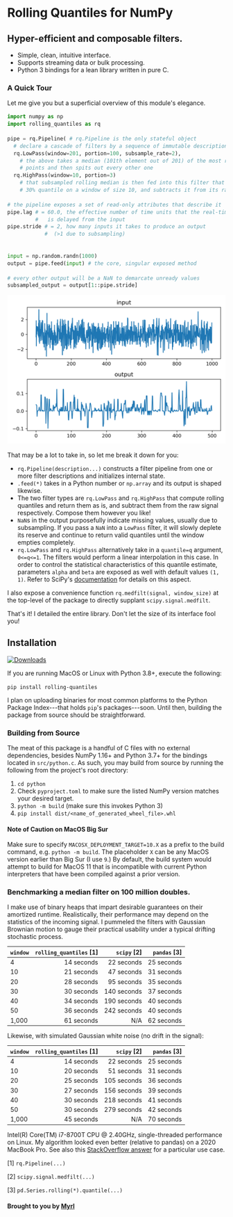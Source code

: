 # Rolling Quantiles for NumPy
## Hyper-efficient and composable filters.

* Simple, clean, intuitive interface.
* Supports streaming data or bulk processing.
* Python 3 bindings for a lean library written in pure C.

### A Quick Tour

Let me give you but a superficial overview of this module's elegance.

```python
import numpy as np
import rolling_quantiles as rq

pipe = rq.Pipeline( # rq.Pipeline is the only stateful object
  # declare a cascade of filters by a sequence of immutable description objects
  rq.LowPass(window=201, portion=100, subsample_rate=2),
    # the above takes a median (101th element out of 201) of the most recent 200
    # points and then spits out every other one
  rq.HighPass(window=10, portion=3)
    # that subsampled rolling median is then fed into this filter that takes a
    # 30% quantile on a window of size 10, and subtracts it from its raw input

# the pipeline exposes a set of read-only attributes that describe it
pipe.lag # = 60.0, the effective number of time units that the real-time output
         #   is delayed from the input
pipe.stride # = 2, how many inputs it takes to produce an output
            #  (>1 due to subsampling)


input = np.random.randn(1000)
output = pipe.feed(input) # the core, singular exposed method

# every other output will be a NaN to demarcate unready values
subsampled_output = output[1::pipe.stride]
```
![Example Signal](example.png)

That may be a lot to take in, so let me break it down for you:
* `rq.Pipeline(description...)` constructs a filter pipeline from one or more filter descriptions and initializes internal state.
* `.feed(*)` takes in a Python number or `np.array` and its output is shaped likewise.
* The two filter types are `rq.LowPass` and `rq.HighPass` that compute rolling quantiles and return them as is, and subtract them from the raw signal respectively. Compose them however you like!
* `NaN`s in the output purposefully indicate missing values, usually due to subsampling. If you pass a `NaN` into a `LowPass` filter, it will slowly deplete its reserve and continue to return valid quantiles until the window empties completely.
* `rq.LowPass` and `rq.HighPass` alternatively take in a `quantile=q` argument, `0<=q<=1`. The filters would perform a linear interpolation in this case. In order to control the statistical characteristics of this quantile estimate, parameters `alpha` and `beta` are exposed as well with default values `(1, 1)`. Refer to SciPy's [documentation](https://docs.scipy.org/doc/scipy/reference/generated/scipy.stats.mstats.mquantiles.html) for details on this aspect.

I also expose a convenience function `rq.medfilt(signal, window_size)` at the top-level of the package to directly supplant `scipy.signal.medfilt`.

That's it! I detailed the entire library. Don't let the size of its interface fool you!

## Installation
[![Downloads](https://static.pepy.tech/personalized-badge/rolling-quantiles?period=total&units=international_system&left_color=blue&right_color=orange&left_text=pip%20downloads)](https://pepy.tech/project/rolling-quantiles)

If you are running MacOS or Linux with Python 3.8+, execute the following:

`pip install rolling-quantiles`

I plan on uploading binaries for most common platforms to the Python Package Index---that holds `pip`'s packages---soon. Until then, building the package from source should be straightforward.

### Building from Source

The meat of this package is a handful of C files with no external dependencies, besides NumPy 1.16+ and Python 3.7+ for the bindings located in `src/python.c`. As such, you may build from source by running the following from the project's root directory:
1. `cd python`
2. Check `pyproject.toml` to make sure the listed NumPy version matches your desired target.
3. `python -m build` (make sure this invokes Python 3)
4. `pip install dist/<name_of_generated_wheel_file>.whl`

#### Note of Caution on MacOS Big Sur
Make sure to specify `MACOSX_DEPLOYMENT_TARGET=10.X` as a prefix to the build command, e.g. `python -m build`. The placeholder `X` can be any MacOS version earlier than Big Sur (I use `9`.) By default, the build system would attempt to build for MacOS 11 that is incompatible with current Python interpreters that have been compiled against a prior version.


### Benchmarking a median filter on 100 million doubles.

I make use of binary heaps that impart desirable guarantees on their amortized runtime. Realistically, their performance may depend on the statistics of the incoming signal. I pummeled the filters with Gaussian Brownian motion to gauge their practical usability under a typical drifting stochastic process.

| `window` | `rolling_quantiles` [1] | `scipy` [2] | `pandas` [3] |
| :------- | ------------------:     | ----------: | -----------: |
| 4        | 14 seconds              | 22 seconds  | 25 seconds   |
| 10       | 21 seconds              | 47 seconds  | 31 seconds   |
| 20       | 28 seconds              | 95 seconds  | 35 seconds   |
| 30       | 30 seconds              | 140 seconds | 37 seconds   |
| 40       | 34 seconds              | 190 seconds | 40 seconds   |
| 50       | 36 seconds              | 242 seconds | 40 seconds   |
| 1,000    | 61 seconds              | N/A         | 62 seconds   |

Likewise, with simulated Gaussian white noise (no drift in the signal):

| `window` | `rolling_quantiles` [1] | `scipy` [2] | `pandas` [3] |
| :------- | ------------------:     | ----------: | -----------: |
| 4        | 14 seconds              | 22 seconds  | 25 seconds   |
| 10       | 20 seconds              | 51 seconds  | 31 seconds   |
| 20       | 25 seconds              | 105 seconds | 36 seconds   |
| 30       | 27 seconds              | 156 seconds | 39 seconds   |
| 40       | 30 seconds              | 218 seconds | 41 seconds   |
| 50       | 30 seconds              | 279 seconds | 42 seconds   |
| 1,000    | 45 seconds              | N/A         | 70 seconds   |

Intel(R) Core(TM) i7-8700T CPU @ 2.40GHz, single-threaded performance on Linux. My algorithm looked even better (relative to pandas) on a 2020 MacBook Pro. See also this [StackOverflow answer](https://stackoverflow.com/questions/60100276/fastest-way-for-2d-rolling-window-quantile/66482238#66482238) for a particular use case.

[1] `rq.Pipeline(...)`

[2] `scipy.signal.medfilt(...)`

[3] `pd.Series.rolling(*).quantile(...)`



#### Brought to you by [Myrl](https://myrl.marmarel.is)
